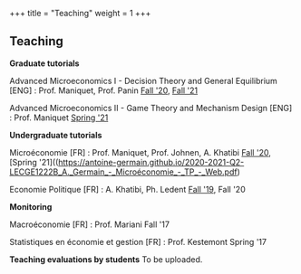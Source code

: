 +++
title = "Teaching"
weight = 1
+++

## Teaching

**Graduate tutorials**

Advanced Microeconomics I - Decision Theory and General Equilibrium [ENG] : Prof. Maniquet, Prof. Panin
[Fall '20](https://antoine-germain.github.io/2020-2021-Q1-LECON2111_A._Germain_-_Advanced_Microeconomics_I___Decision_and_Game_Theory_-_TP_-_Web.pdf), [Fall '21](https://github.com/antoine-germain/antoine-germain.github.io/blob/f0d5ba2271eef39a18f7a31f4619bb6dfe991508/static/2021-2022-Q1-LECON2111_Advanced_Microeconomics_I__Decision_and_Game_Theory_A.Germain__F.Maniquet_TP%20(1).pdf)

Advanced Microeconomics II - Game Theory and Mechanism Design [ENG] : Prof. Maniquet
[Spring '21](https://antoine-germain.github.io/2020-2021-Q2-LECON2112_A._Germain_-_Advanced_Microeconomics_II___Game_theory_and_Mechanism_Design_-_TP_-_Web.pdf)


**Undergraduate tutorials**

Microéconomie [FR] : Prof. Maniquet, Prof. Johnen, A. Khatibi
[Fall '20](https://antoine-germain.github.io/2020-2021-Q1-LECGE1222C_A._Germain_-_Microéconomie_-_TP_-_Web.pdf), [Spring '21]((https://antoine-germain.github.io/2020-2021-Q2-LECGE1222B_A._Germain_-_Microéconomie_-_TP_-_Web.pdf)

Economie Politique [FR] : A. Khatibi, Ph. Ledent
[Fall '19](https://antoine-germain.github.io/2019-2020-Q1-LCOPS1115B_A.Germain_-_Economie_politique_-_TP_-_Papier.pdf), Fall '20

**Monitoring**

Macroéconomie [FR] : Prof. Mariani
Fall '17

Statistiques en économie et gestion [FR] : Prof. Kestemont
Spring '17


**Teaching evaluations by students**
To be uploaded. 
